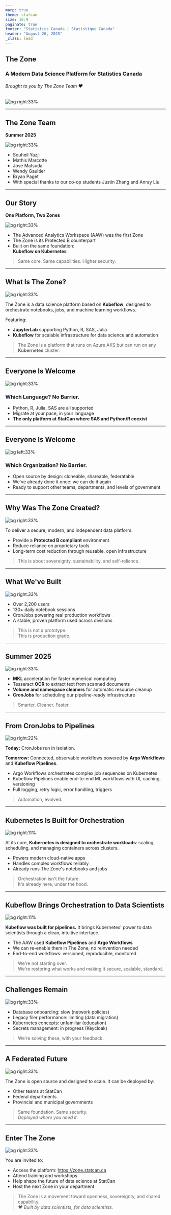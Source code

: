 ```yaml
---
marp: true
theme: statcan
size: 16:9
paginate: true
footer: "Statistics Canada | Statistique Canada"
header: "August 26, 2025"
_class: lead
---
```


<!-- Title Slide -->
## The Zone  
### A Modern Data Science Platform for Statistics Canada

######  *Brought to you by The Zone Team :heart:*
![bg right:33%](./canada-0.png)

---

<!-- Who We Are -->
## The Zone Team

**Summer 2025**

![bg right:33%](./zone-0.png)

- Souheil Yazji
- Mathis Marcotte
- Jose Matsuda
- Wendy Gaultier
- Bryan Paget  
- With special thanks to our co-op students Justin Zhang and Anray Liu

---

<!-- Our Story / History -->
## Our Story

**One Platform, Two Zones**



![bg right:33%](./zone-1.png)

- The Advanced Analytics Workspace (AAW) was the first Zone  
- The Zone is its Protected B counterpart  
- Built on the same foundation:  
  **Kubeflow on Kubernetes**



> Same core. Same capabilities. Higher security.

---

<!-- What is The Zone? -->
## What Is The Zone?

![bg right:33%](./zone-2.png)

The Zone is a data science platform based on **Kubeflow**, designed to orchestrate notebooks, jobs, and machine learning workflows.

Featuring:

- **JupyterLab** supporting Python, R, SAS, Julia  
- **Kubeflow** for scalable infrastructure for data science and automation  



> The Zone is a platform that runs on Azure AKS
> but can run on any **Kubernetes** cluster.

---

<!-- Inclusivity & SAS Coexistence -->
## Everyone Is Welcome

![bg right:33%](./zone-3.png)

### Which Language? No Barrier.



- Python, R, Julia, SAS are all supported  
- Migrate at your pace, in your language  
- **The only platform at StatCan where SAS and Python/R coexist**

---

<!-- Inclusivity & SAS Coexistence -->
## Everyone Is Welcome

![bg left:33%](./zone-3.png)

### Which Organization? No Barrier.



- Open source by design: cloneable, shareable, federatable  
- We've already done it once: we can do it again  
- Ready to support other teams, departments, and levels of government

---

<!-- Why Created -->
## Why Was The Zone Created?



![bg right:33%](./zone-4.png)

To deliver a secure, modern, and independent data platform.

- Provide a **Protected B compliant** environment  
- Reduce reliance on proprietary tools  
- Long-term cost reduction through reusable, open infrastructure



> This is about sovereignty, sustainability, and self-reliance.

---

<!-- Platform Strengths -->
## What We've Built



![bg right:33%](./zone-5.png)

- Over 2,200 users  
- 130+ daily notebook sessions  
- CronJobs powering real production workflows  
- A stable, proven platform used across divisions



> This is not a prototype.  
> This is production grade.

---

<!-- Summer 2025 -->
## Summer 2025



![bg right:33%](./zone-6.png)

- **MKL** acceleration for faster numerical computing  
- Tesseract **OCR** to extract text from scanned documents  
- **Volume and namespace cleaners** for automatic resource cleanup  
- **CronJobs** for scheduling our pipeline-ready infrastructure



> Smarter. Cleaner. Faster.

---

<!-- From Cron to Pipeline -->
## From CronJobs to Pipelines


![bg right:22%](./zone-7.png)

**Today:**  CronJobs run in isolation.

**Tomorrow:**  Connected, observable workflows powered by **Argo Workflows** and **Kubeflow Pipelines**.

- Argo Workflows orchestrates complex job sequences on Kubernetes  
- Kubeflow Pipelines enable end-to-end ML workflows with UI, caching, versioning  
- Full logging, retry logic, error handling, triggers



> Automation, evolved.

---

<!-- Future: Kubernetes Is Built for Orchestration -->
## Kubernetes Is Built for Orchestration



![bg right:11%](./zone-8.png)

At its core, **Kubernetes is designed to orchestrate workloads**: scaling, scheduling, and managing containers across clusters.

- Powers modern cloud-native apps  
- Handles complex workflows reliably  
- Already runs The Zone's notebooks and jobs



> Orchestration isn't the future.  
> It's already here, under the hood.

---

<!-- Future: Kubeflow Brings Orchestration to Data Science -->
## Kubeflow Brings Orchestration to Data Scientists



![bg right:11%](./zone-8.png)

**Kubeflow was built for pipelines.** It brings Kubernetes' power to data scientists through a clean, intuitive interface.

- The AAW used **Kubeflow Pipelines** and **Argo Workflows**  
- We can re-enable them in The Zone, no reinvention needed  
- End-to-end workflows: versioned, reproducible, monitored



> We're not starting over.  
> We're restoring what works and making it secure, scalable, standard.

---

<!-- Data Access -->
## Challenges Remain



![bg right:33%](./zone-9.png)

- Database onboarding: slow (network policies)  
- Legacy filer performance: limiting (data migration)  
- Kubernetes concepts: unfamiliar (education)  
- Secrets management: in progress (Keycloak)



> We're solving these, with your feedback.

---

<!-- Portability & Federated Future -->
## A Federated Future



![bg right:33%](./zone-10.png)

The Zone is open source and designed to scale. It can be deployed by:

- Other teams at StatCan  
- Federal departments  
- Provincial and municipal governments



> Same foundation. Same security.  
> *Deployed where you need it.*

---

<!-- Call to Action -->
## Enter The Zone


![bg right:33%](./canada-0.png)

You are invited to:

- Access the platform: https://zone.statcan.ca  
- Attend training and workshops  
- Help shape the future of data science at StatCan  
- Host the next Zone in your department



> The Zone is a movement toward openness, sovereignty, and shared capability.  
> *:heart: Built by data scientists, for data scientists.*